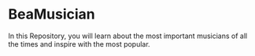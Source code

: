 # BeaMusician
In this Repository, you will learn about the most important musicians of all the times and inspire with the most popular.
